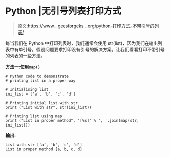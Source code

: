 # Python |无引号列表打印方式

> 原文:[https://www . geesforgeks . org/python-打印方式-不带引号的列表/](https://www.geeksforgeeks.org/python-ways-to-print-list-without-quotes/)

每当我们在 Python 中打印列表时，我们通常会使用 str(list)，因为我们在输出列表中有单引号。假设问题要求打印没有引号的解决方案。让我们看看打印不带引号的列表的一些方法。

**方法一:使用`map()`**

```
# Python code to demonstrate 
# printing list in a proper way

# Initialising list
ini_list = ['a', 'b', 'c', 'd']

# Printing initial list with str
print ("List with str", str(ini_list))

# Printing list using map
print ("List in proper method", '[%s]' % ', '.join(map(str, ini_list)))
```

**输出:**

```
List with str ['a', 'b', 'c', 'd']
List in proper method [a, b, c, d]

```
